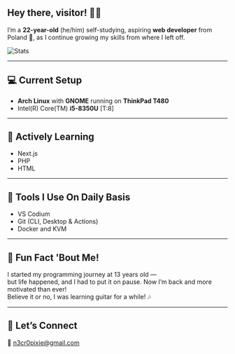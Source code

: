 ## Hey there, visitor! 👋🏼

I’m a **22-year-old** (he/him) self-studying, aspiring **web developer** from Poland 🥟, as I continue growing my skills from where I left off.

![Stats](https://github-readme-stats.vercel.app/api?username=pixiebyt3&show_icons=true&theme=tokyonight&bg_color=00000000)

---

## 💻 Current Setup
- **Arch Linux** with **GNOME** running on **ThinkPad T480**
- Intel(R) Core(TM) **i5-8350U** [T:8]

---

## 📓 Actively Learning
- Next.js
- PHP
- HTML

---

## 🧰 Tools I Use On Daily Basis
- VS Codium
- Git (CLI, Desktop & Actions)
- Docker and KVM

---

## 🎸 Fun Fact 'Bout Me!
I started my programming journey at 13 years old —  
but life happened, and I had to put it on pause. Now I’m back and more motivated than ever!  
Believe it or no, I was learning guitar for a while! 🎶

---

## 📨 Let’s Connect
📩 n3cr0pixie@gmail.com
